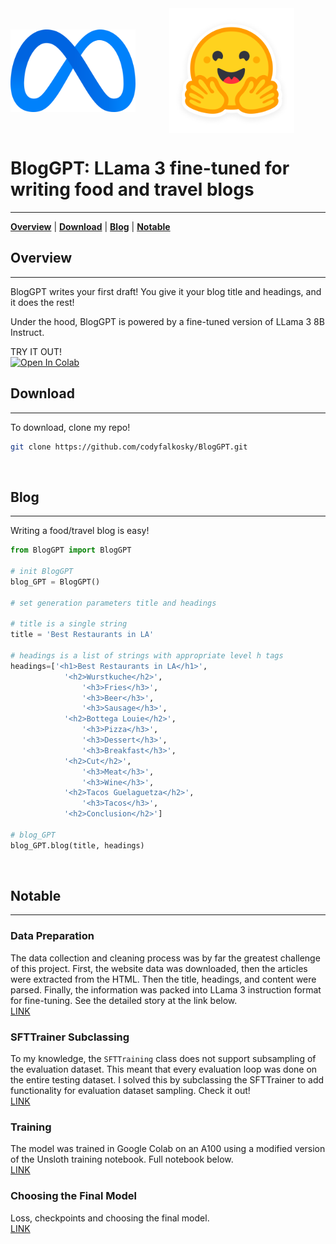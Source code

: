 <div align="center">
    <!-- <img src="./images/meta.png" width="400px" style="vertical-align: middle; padding-right: 10px"></img> -->
    <!-- <img src="./images/huggingface.png" width="450px" style="vertical-align: middle; padding-right: 10px"></img> -->
    <img src="./images/meta_logo.png" width="200px" style="vertical-align: middle; padding-right: 50px"></img>
    <img src="./images/huggingface_logo.png" width="200px" style="vertical-align: middle; padding-right: 50px"></img>
    <!-- <img src="./images/plus.png" width="50px" style="vertical-align: middle;"></img> -->
</div>

# BlogGPT: LLama 3 fine-tuned for writing food and travel blogs
***

[**Overview**](#1)
| [**Download**](#2)
| [**Blog**](#3)
| [**Notable**](#4)
<div id='1'></div>

## Overview
***
BlogGPT writes your first draft! You give it your blog title and headings, and it does the rest!


Under the hood, BlogGPT is powered by a fine-tuned version of LLama 3 8B Instruct.

TRY IT OUT!  
[![Open In Colab](https://colab.research.google.com/assets/colab-badge.svg)](https://colab.research.google.com/drive/1wW-QVKf4MEVFzFIxRH18va2iZWYK4kts?usp=sharing)
<br>
<div id='2'></div>

## Download
***
To download, clone my repo!

```bash
git clone https://github.com/codyfalkosky/BlogGPT.git
```

<br>
<div id='3'></div>

## Blog
***

Writing a food/travel blog is easy!


```python
from BlogGPT import BlogGPT

# init BlogGPT
blog_GPT = BlogGPT()

# set generation parameters title and headings

# title is a single string
title = 'Best Restaurants in LA'

# headings is a list of strings with appropriate level h tags
headings=['<h1>Best Restaurants in LA</h1>', 
            '<h2>Wurstkuche</h2>',
                '<h3>Fries</h3>',
                '<h3>Beer</h3>',
                '<h3>Sausage</h3>',
            '<h2>Bottega Louie</h2>',
                '<h3>Pizza</h3>',
                '<h3>Dessert</h3>',
                '<h3>Breakfast</h3>',
            '<h2>Cut</h2>', 
                '<h3>Meat</h3>',
                '<h3>Wine</h3>',
            '<h2>Tacos Guelaguetza</h2>',
                '<h3>Tacos</h3>',
            '<h2>Conclusion</h2>']

# blog_GPT
blog_GPT.blog(title, headings)
```


<br>
<div id='4'></div>

## Notable
***

### Data Preparation
The data collection and cleaning process was by far the greatest challenge of this project.  First, the website data was downloaded, then the articles were extracted from the HTML.  Then the title, headings, and content were parsed. Finally, the information was packed into LLama 3 instruction format for fine-tuning.  See the detailed story at the link below.  
[LINK](./Data_Preparation.md)  

### SFTTrainer Subclassing
To my knowledge, the `SFTTraining` class does not support subsampling of the evaluation dataset. This meant that every evaluation loop was done on the entire testing dataset.  I solved this by subclassing the SFTTrainer to add functionality for evaluation dataset sampling.  Check it out!  
[LINK](./SFTTrainer_Subclassing.ipynb)

### Training
The model was trained in Google Colab on an A100 using a modified version of the Unsloth training notebook.  Full notebook below.  
[LINK](https://colab.research.google.com/drive/1nrpi6sL9GWrft0UPe_iJLKEnxwO1jAPD?usp=sharing)

### Choosing the Final Model
Loss, checkpoints and choosing the final model.  
[LINK](./Choosing_The_Final_Model.md)


